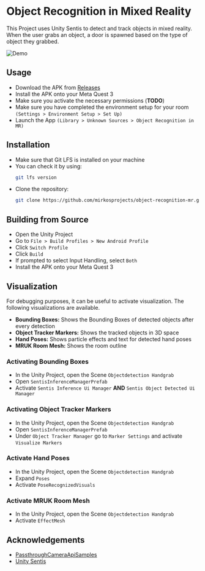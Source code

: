 # Object Recognition in Mixed Reality
This Project uses Unity Sentis to detect and track objects in mixed reality.
When the user grabs an object, a door is spawned based on the type of object they grabbed.

![Demo](<media/demo.gif>)

## Usage
- Download the APK from [Releases](https://github.com/mirkosprojects/object-recognition-mr/releases/latest)
- Install the APK onto your Meta Quest 3
- Make sure you activate the necessary permissions (**TODO**)
- Make sure you have completed the environment setup for your room `(Settings > Environment Setup > Set Up)`
- Launch the App `(Library > Unknown Sources > Object Recognition in MR)`

## Installation
- Make sure that Git LFS is installed on your machine
- You can check it by using:
  ```sh
  git lfs version
  ```
- Clone the repository:
  ```sh
  git clone https://github.com/mirkosprojects/object-recognition-mr.git
  ```

## Building from Source
- Open the Unity Project
- Go to `File > Build Profiles > New Android Profile`
- Click `Switch Profile`
- Click `Build`
- If prompted to select Input Handling, select `Both`
- Install the APK onto your Meta Quest 3

## Visualization
For debugging purposes, it can be useful to activate visualization. The following visualizations are available.
- **Bounding Boxes:** Shows the Bounding Boxes of detected objects after every detection
- **Object Tracker Markers:** Shows the tracked objects in 3D space
- **Hand Poses:** Shows particle effects and text for detected hand poses
- **MRUK Room Mesh:** Shows the room outline

### Activating Bounding Boxes
- In the Unity Project, open the Scene `Objectdetection Handgrab`
- Open `SentisInferenceManagerPrefab`
- Activate `Sentis Inference Ui Manager` **AND** `Sentis Object Detected Ui Manager`

### Activating Object Tracker Markers
- In the Unity Project, open the Scene `Objectdetection Handgrab`
- Open `SentisInferenceManagerPrefab`
- Under `Object Tracker Manager` go to `Marker Settings` and activate `Visualize Markers`

### Activate Hand Poses
- In the Unity Project, open the Scene `Objectdetection Handgrab`
- Expand `Poses`
- Activate `PoseRecognizedVisuals`

### Activate MRUK Room Mesh
- In the Unity Project, open the Scene `Objectdetection Handgrab`
- Activate `EffectMesh`

## Acknowledgements
- [PassthroughCameraApiSamples](https://github.com/oculus-samples/Unity-PassthroughCameraApiSamples)
- [Unity Sentis](https://docs.unity3d.com/Packages/com.unity.sentis@2.1/manual/index.html)